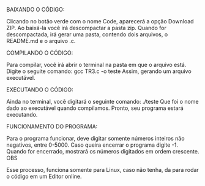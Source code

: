 BAIXANDO O CÓDIGO:

Clicando no botão verde com o nome Code, aparecerá a opção Download ZIP.
Ao baixá-la você irá descompactar a pasta zip. Quando for descompactada, irá gerar uma pasta, contendo dois arquivos, o README.md e o arquivo .c.

COMPILANDO O CÓDIGO:

Para compilar, você irá abrir o terminal na pasta em que o arquivo está.
Digite o seguite comando: gcc TR3.c -o teste
Assim, gerando um arquivo executável.

EXECUTANDO O CÓDIGO:

Ainda no terminal, você digitará o seguinte comando: ./teste
Que foi o nome dado ao executável quando compilamos.
Pronto, seu programa estará executando.

FUNCIONAMENTO DO PROGRAMA:

Para o programa funcionar, deve digitar somente números inteiros não negativos, entre 0-5000.
Caso queira encerrar o programa digite -1.
Quando for encerrado, mostrará os números digitados em ordem crescente.
OBS

Esse processo, funciona somente para Linux, caso não tenha, da para rodar o código em um Editor online.
